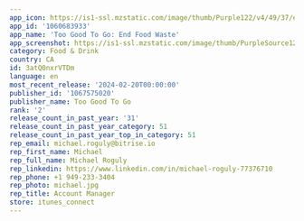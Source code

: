 ```yaml
---
app_icon: https://is1-ssl.mzstatic.com/image/thumb/Purple122/v4/49/37/e4/4937e40a-8fec-85a7-6ee3-cd1e798082b2/AppIcon-1x_U007epad-0-85-220.png/1024x1024bb.png
app_id: '1060683933'
app_name: 'Too Good To Go: End Food Waste'
app_screenshot: https://is1-ssl.mzstatic.com/image/thumb/PurpleSource126/v4/2f/1e/f0/2f1ef031-a89b-c700-37cb-73e37512f2d1/a2e7a9b0-884d-4da0-8ff1-5671f6ee6347_iOS_ASO_screens_1284_x_2778px_01__copy.png/1284x2778bb.png
category: Food & Drink
country: CA
id: 3atQ0nxrVTDm
language: en
most_recent_release: '2024-02-20T00:00:00'
publisher_id: '1067575020'
publisher_name: Too Good To Go
rank: '2'
release_count_in_past_year: '31'
release_count_in_past_year_category: 51
release_count_in_past_year_top_in_category: 51
rep_email: michael.roguly@bitrise.io
rep_first_name: Michael
rep_full_name: Michael Roguly
rep_linkedin: https://www.linkedin.com/in/michael-roguly-77376710
rep_phone: +1 949-233-3404
rep_photo: michael.jpg
rep_title: Account Manager
store: itunes_connect
---
```

